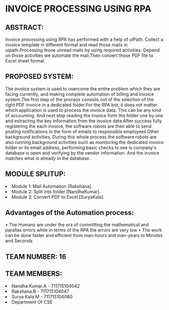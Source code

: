 # INVOICE PROCESSING USING RPA
## ABSTRACT:
Invoice processing using RPA has performed with a help of uiPath. Collect a  invoice template in different format and read those mails in uipath.Processing those unread mails by using required activities. Depend on those activities we automate the mail.Then convert those PDF file to Excel sheet format.

## PROPOSED SYSTEM:
The invoice system is used to overcome the entire problem which they are facing currently, and making complete automation of billing and invoice system.The first step of the process consists out of the selection of the right PDF invoice in a dedicated folder.For the RPA bot, it does not matter which application is used to process the invoice data. This can be any kind of accounting. And next step reading the invoice form the folder one by one and extracting the key information from the invoice data.After success fully registering the each invoice, the software robots are then able to send posting notifications in the form of emails to responsible employees.Other background activities, During this whole process the software robots are also running background activities such as monitoring the dedicated invoice folder or its email address, performing basic checks to see is company's database is open and verifying by the vendor information. And the invoice matches what is already in the database.

## MODULE SPLITUP:
<u1><li>Module 1: Mail Automation [Rakshana].</li><li>Module 2: Split into folder [NandhaKumar].</li><li>Module 3: Convert PDF to Excel [SuryaKala].</li></u1>


## Advantages of the Automation process: 
•	The Humans are under the era of committing the mathematical and parallax errors while in terms of the RPA the errors are very low 
•	The work can be done faster and efficient from man-hours and man-years to Minutes and Seconds


## TEAM NUMBER: 16

## TEAM MEMBERS:
<u1><li>Nandha Kumar.A - 711715104042</li><li>Rakshana.B   - 711715104047</li><li>Surya Kala.M  - 711715104060</li><li>Department Of CSE</li></u1>
